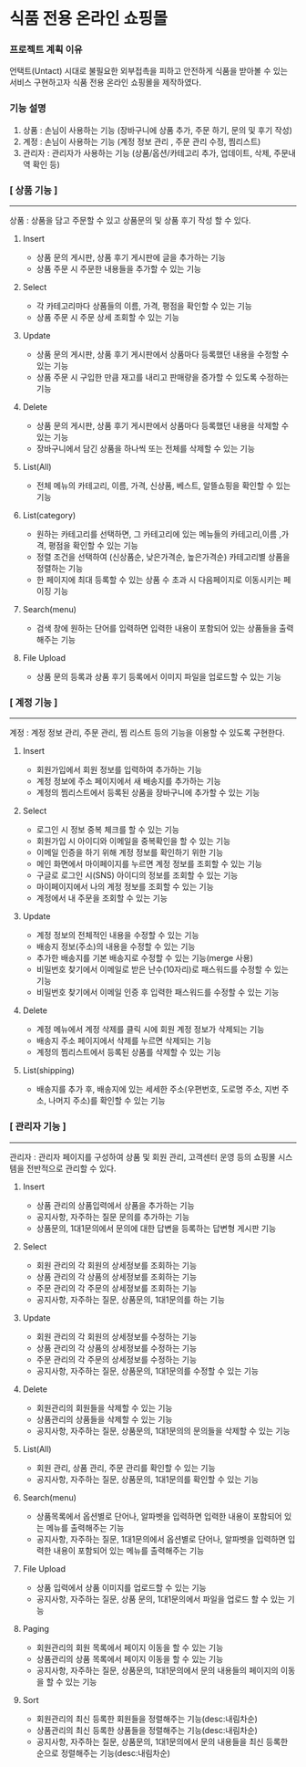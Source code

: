 식품 전용 온라인 쇼핑몰
============================
### 프로젝트 계획 이유
 언택트(Untact) 시대로 불필요한 외부접촉을 피하고 안전하게 식품을 받아볼 수 있는 서비스 구현하고자 식품 전용 온라인 쇼핑몰을 제작하였다.
 
### 기능 설명
 1. 상품 : 손님이 사용하는 기능 (장바구니에 상품 추가, 주문 하기, 문의 및 후기 작성)
 2. 계정 : 손님이 사용하는 기능 (계정 정보 관리 , 주문 관리 수정, 찜리스트)
 3. 관리자 : 관리자가 사용하는 기능 (상품/옵션/카테고리 추가, 업데이트, 삭제, 주문내역 확인 등)
 
### [ 상품 기능 ]
---
상품 : 상품을 담고 주문할 수 있고 상품문의 및 상품 후기 작성 할 수 있다.

1. Insert
   * 상품 문의 게시판, 상품 후기 게시판에 글을 추가하는 기능
   * 상품 주문 시 주문한 내용들을 추가할 수 있는 기능
   
2. Select
   * 각 카테고리마다 상품들의 이름, 가격, 평점을 확인할 수 있는 기능
   * 상품 주문 시 주문 상세 조회할 수 있는 기능
   
3. Update
   * 상품 문의 게시판, 상품 후기 게시판에서 상품마다 등록했던 내용을 수정할 수 있는 기능
   * 상품 주문 시 구입한 만큼 재고를 내리고 판매량을 증가할 수 있도록 수정하는 기능
   
4. Delete
   * 상품 문의 게시판, 상품 후기 게시판에서 상품마다 등록했던 내용을 삭제할 수 있는 기능
   * 장바구니에서 담긴 상품을 하나씩 또는 전체를 삭제할 수 있는 기능
   
5. List(All)
    * 전체 메뉴의 카테고리, 이름, 가격, 신상품, 베스트, 알뜰쇼핑을 확인할 수 있는 기능

6. List(category)
    * 원하는 카테고리를 선택하면, 그 카테고리에 있는 메뉴들의 카테고리,이름 ,가격, 평점을 확인할 수 있는 기능
    * 정렬 조건을 선택하여 (신상품순, 낮은가격순, 높은가격순) 카테고리별 상품을 정렬하는 기능
    * 한 페이지에 최대 등록할 수 있는 상품 수 초과 시 다음페이지로 이동시키는 페이징 기능
    
7. Search(menu) 
    * 검색 창에 원하는 단어를 입력하면 입력한 내용이 포함되어 있는 상품들을 출력해주는 기능
    
8. File Upload
    * 상품 문의 등록과 상품 후기 등록에서 이미지 파일을 업로드할 수 있는 기능
    
### [ 계정 기능 ]
---
계정 : 계정 정보 관리, 주문 관리, 찜 리스트 등의 기능을 이용할 수 있도록 구현한다.

1. Insert
   * 회원가입에서 회원 정보를 입력하여 추가하는 기능
   * 계정 정보에 주소 페이지에서 새 배송지를 추가하는 기능
   * 계정의 찜리스트에서 등록된 상품을 장바구니에 추가할 수 있는 기능
   
2. Select
   * 로그인 시 정보 중복 체크를 할 수 있는 기능
   * 회원가입 시 아이디와 이메일을 중복확인을 할 수 있는 기능
   * 이메일 인증을 하기 위해 계정 정보를 확인하기 위한 기능 
   * 메인 화면에서 마이페이지를 누르면 계정 정보를 조회할 수 있는 기능
   * 구글로 로그인 시(SNS) 아이디의 정보를 조회할 수 있는 기능
   * 마이페이지에서 나의 계정 정보를 조회할 수 있는 기능
   * 계정에서 내 주문을 조회할 수 있는 기능

3. Update
   * 계정 정보의 전체적인 내용을 수정할 수 있는 기능
   * 배송지 정보(주소)의 내용을 수정할 수 있는 기능 
   * 추가한 배송지를 기본 배송지로 수정할 수 있는 기능(merge 사용)
   * 비밀번호 찾기에서 이메일로 받은 난수(10자리)로 패스워드를 수정할 수 있는 기능  
   * 비밀번호 찾기에서 이메일 인증 후 입력한 패스워드를 수정할 수 있는 기능
   
4. Delete
   * 계정 메뉴에서 계정 삭제를 클릭 시에 회원 계정 정보가 삭제되는 기능
   * 배송지 주소 페이지에서 삭제를 누르면 삭제되는 기능
   * 계정의 찜리스트에서 등록된 상품를 삭제할 수 있는 기능 
   
5. List(shipping)
    *  배송지를 추가 후, 배송지에 있는 세세한 주소(우편번호, 도로명 주소, 지번 주소, 나머지 주소)를 확인할 수 있는 기능
    

    
### [ 관리자 기능 ]
---
관리자 : 관리자 페이지를 구성하여 상품 및 회원 관리, 고객센터 운영 등의 쇼핑몰 시스템을 전반적으로 관리할 수 있다.

1. Insert
   * 상품 관리의 상품입력에서 상품을 추가하는 기능
   * 공지사항, 자주하는 질문 문의를 추가하는 기능
   * 상품문의, 1대1문의에서 문의에 대한 답변을 등록하는 답변형 게시판 기능
   
2. Select
    * 회원 관리의 각 회원의 상세정보를 조회하는 기능
    * 상품 관리의 각 상품의 상세정보를 조회하는 기능
    * 주문 관리의 각 주문의 상세정보를 조회하는 기능
    * 공지사항, 자주하는 질문, 상품문의, 1대1문의를 하는 기능
   
3. Update
    * 회원 관리의 각 회원의 상세정보를 수정하는 기능
    * 상품 관리의 각 상품의 상세정보를 수정하는 기능
    * 주문 관리의 각 주문의 상세정보를 수정하는 기능
    * 공지사항, 자주하는 질문, 상품문의, 1대1문의를 수정할 수 있는 기능
   
4. Delete
   * 회원관리의 회원들을 삭제할 수 있는 기능
   * 상품관리의 상품들을 삭제할 수 있는 기능
   * 공지사항, 자주하는 질문, 상품문의, 1대1문의의 문의들을 삭제할 수 있는 기능
   
5. List(All)
    * 회원 관리, 상품 관리, 주문 관리를 확인할 수 있는 기능
    * 공지사항, 자주하는 질문, 상품문의, 1대1문의를 확인할 수 있는 기능
    
6. Search(menu) 
    * 상품목록에서 옵션별로 단어나, 알파벳을 입력하면 입력한 내용이 포함되어 있는 메뉴를 출력해주는 기능
    * 공지사항, 자주하는 질문, 1대1문의에서 옵션별로 단어나, 알파벳을 입력하면 입력한 내용이 포함되어 있는 메뉴를 출력해주는 기능
    
7. File Upload
    * 상품 입력에서 상품 이미지를 업로드할 수 있는 기능
    * 공지사항, 자주하는 질문, 상품 문의, 1대1문의에서 파일을 업로드 할 수 있는 기능
    
8. Paging
    * 회원관리의 회원 목록에서 페이지 이동을 할 수 있는 기능
    * 상품관리의 상품 목록에서 페이지 이동을 할 수 있는 기능
    * 공지사항, 자주하는 질문, 상품문의, 1대1문의에서 문의 내용들의 페이지의 이동을 할 수 있는 기능

9. Sort
    * 회원관리의 최신 등록한 회원들을 정렬해주는 기능(desc:내림차순)
    * 상품관리의 최신 등록한 상품들을 정렬해주는 기능(desc:내림차순)
    * 공지사항, 자주하는 질문, 상품문의, 1대1문의에서 문의 내용들을 최신 등록한 순으로 정렬해주는 기능(desc:내림차순)

 



